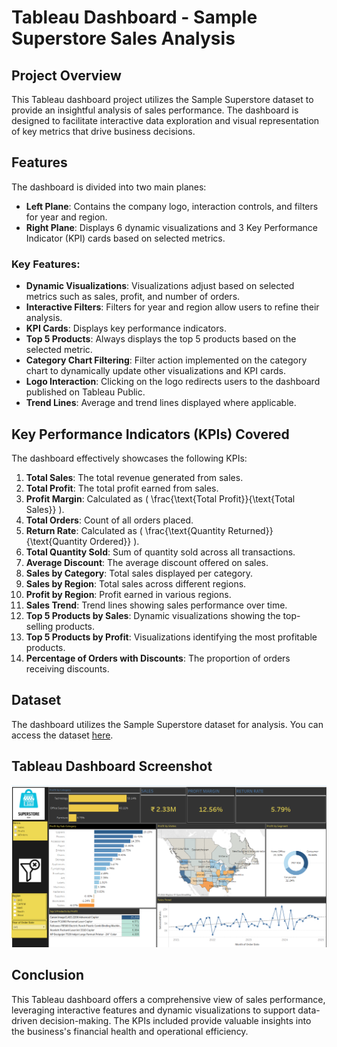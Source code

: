 # Tableau Dashboard - Sample Superstore Sales Analysis

## Project Overview
This Tableau dashboard project utilizes the Sample Superstore dataset to provide an insightful analysis of sales performance. The dashboard is designed to facilitate interactive data exploration and visual representation of key metrics that drive business decisions.

## Features
The dashboard is divided into two main planes:
- **Left Plane**: Contains the company logo, interaction controls, and filters for year and region.
- **Right Plane**: Displays 6 dynamic visualizations and 3 Key Performance Indicator (KPI) cards based on selected metrics.

### Key Features:
- **Dynamic Visualizations**: Visualizations adjust based on selected metrics such as sales, profit, and number of orders.
- **Interactive Filters**: Filters for year and region allow users to refine their analysis.
- **KPI Cards**: Displays key performance indicators.
- **Top 5 Products**: Always displays the top 5 products based on the selected metric.
- **Category Chart Filtering**: Filter action implemented on the category chart to dynamically update other visualizations and KPI cards.
- **Logo Interaction**: Clicking on the logo redirects users to the dashboard published on Tableau Public.
- **Trend Lines**: Average and trend lines displayed where applicable.

## Key Performance Indicators (KPIs) Covered
The dashboard effectively showcases the following KPIs:

1. **Total Sales**: The total revenue generated from sales.
2. **Total Profit**: The total profit earned from sales.
3. **Profit Margin**: Calculated as \( \frac{\text{Total Profit}}{\text{Total Sales}} \).
4. **Total Orders**: Count of all orders placed.
5. **Return Rate**: Calculated as \( \frac{\text{Quantity Returned}}{\text{Quantity Ordered}} \).
6. **Total Quantity Sold**: Sum of quantity sold across all transactions.
7. **Average Discount**: The average discount offered on sales.
8. **Sales by Category**: Total sales displayed per category.
9. **Sales by Region**: Total sales across different regions.
10. **Profit by Region**: Profit earned in various regions.
11. **Sales Trend**: Trend lines showing sales performance over time.
12. **Top 5 Products by Sales**: Dynamic visualizations showing the top-selling products.
13. **Top 5 Products by Profit**: Visualizations identifying the most profitable products.
14. **Percentage of Orders with Discounts**: The proportion of orders receiving discounts.

## Dataset
The dashboard utilizes the Sample Superstore dataset for analysis. You can access the dataset [here](https://github.com/Samikhya-Sahoo/Tableau-Dashboard---Sample-Superstore-Sales-Analysis/blob/main/sample_-_superstore.xls).

## Tableau Dashboard Screenshot
![Tableau Dashboard](https://github.com/Samikhya-Sahoo/Tableau-Dashboard---Sample-Superstore-Sales-Analysis/blob/main/TABLEAU%20SUPERSTORE%20DASHBOARD.png)

## Conclusion
This Tableau dashboard offers a comprehensive view of sales performance, leveraging interactive features and dynamic visualizations to support data-driven decision-making. The KPIs included provide valuable insights into the business's financial health and operational efficiency.



